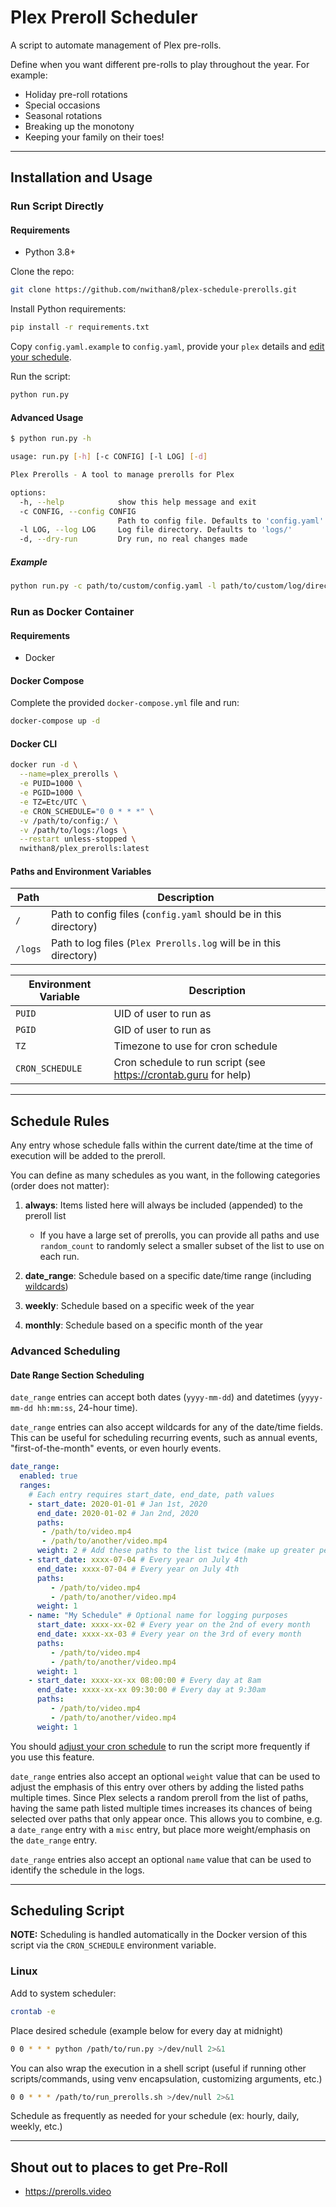 # Plex Preroll Scheduler

A script to automate management of Plex pre-rolls.

Define when you want different pre-rolls to play throughout the year. For example:

- Holiday pre-roll rotations
- Special occasions
- Seasonal rotations
- Breaking up the monotony
- Keeping your family on their toes!

---

## Installation and Usage

### Run Script Directly

#### Requirements

- Python 3.8+

Clone the repo:

```sh
git clone https://github.com/nwithan8/plex-schedule-prerolls.git
```

Install Python requirements:

```sh
pip install -r requirements.txt
```

Copy `config.yaml.example` to `config.yaml`, provide your `plex` details and [edit your schedule](#schedule-rules).

Run the script:

```sh
python run.py
```

#### Advanced Usage

```sh
$ python run.py -h

usage: run.py [-h] [-c CONFIG] [-l LOG] [-d]

Plex Prerolls - A tool to manage prerolls for Plex

options:
  -h, --help            show this help message and exit
  -c CONFIG, --config CONFIG
                        Path to config file. Defaults to 'config.yaml'
  -l LOG, --log LOG     Log file directory. Defaults to 'logs/'
  -d, --dry-run         Dry run, no real changes made
```

##### Example

```sh
python run.py -c path/to/custom/config.yaml -l path/to/custom/log/directory/ # Trailing slash required
```

### Run as Docker Container

#### Requirements

- Docker

#### Docker Compose

Complete the provided `docker-compose.yml` file and run:

```sh
docker-compose up -d
```

#### Docker CLI

```sh
docker run -d \
  --name=plex_prerolls \
  -e PUID=1000 \
  -e PGID=1000 \
  -e TZ=Etc/UTC \
  -e CRON_SCHEDULE="0 0 * * *" \
  -v /path/to/config:/ \
  -v /path/to/logs:/logs \
  --restart unless-stopped \
  nwithan8/plex_prerolls:latest
```

#### Paths and Environment Variables

| Path    | Description                                                       |
|---------|-------------------------------------------------------------------|
| `/`     | Path to config files (`config.yaml` should be in this directory)  |
| `/logs` | Path to log files (`Plex Prerolls.log` will be in this directory) |

| Environment Variable | Description                                                       |
|----------------------|-------------------------------------------------------------------|
| `PUID`               | UID of user to run as                                             |
| `PGID`               | GID of user to run as                                             |
| `TZ`                 | Timezone to use for cron schedule                                 |
| `CRON_SCHEDULE`      | Cron schedule to run script (see <https://crontab.guru> for help) |

---

## Schedule Rules

Any entry whose schedule falls within the current date/time at the time of execution will be added to the preroll.

You can define as many schedules as you want, in the following categories (order does not matter):

1. **always**: Items listed here will always be included (appended) to the preroll list
    - If you have a large set of prerolls, you can provide all paths and use `random_count` to randomly select a smaller
      subset of the list to use on each run.

2. **date_range**: Schedule based on a specific date/time range (including [wildcards](#date-range-section-scheduling))

3. **weekly**: Schedule based on a specific week of the year

4. **monthly**: Schedule based on a specific month of the year

### Advanced Scheduling

#### Date Range Section Scheduling

`date_range` entries can accept both dates (`yyyy-mm-dd`) and datetimes (`yyyy-mm-dd hh:mm:ss`, 24-hour time).

`date_range` entries can also accept wildcards for any of the date/time fields. This can be useful for scheduling
recurring events, such as annual events, "first-of-the-month" events, or even hourly events.

```yaml
date_range:
  enabled: true
  ranges:
    # Each entry requires start_date, end_date, path values
    - start_date: 2020-01-01 # Jan 1st, 2020
      end_date: 2020-01-02 # Jan 2nd, 2020
      paths: 
       - /path/to/video.mp4
       - /path/to/another/video.mp4
      weight: 2 # Add these paths to the list twice (make up greater percentage of prerolls - more likely to be selected)
    - start_date: xxxx-07-04 # Every year on July 4th
      end_date: xxxx-07-04 # Every year on July 4th
      paths:
         - /path/to/video.mp4
         - /path/to/another/video.mp4
      weight: 1
    - name: "My Schedule" # Optional name for logging purposes
      start_date: xxxx-xx-02 # Every year on the 2nd of every month
      end_date: xxxx-xx-03 # Every year on the 3rd of every month
      paths:
         - /path/to/video.mp4
         - /path/to/another/video.mp4
      weight: 1
    - start_date: xxxx-xx-xx 08:00:00 # Every day at 8am
      end_date: xxxx-xx-xx 09:30:00 # Every day at 9:30am
      paths:
         - /path/to/video.mp4
         - /path/to/another/video.mp4
      weight: 1
```

You should [adjust your cron schedule](#scheduling-script) to run the script more frequently if you use this feature.

`date_range` entries also accept an optional `weight` value that can be used to adjust the emphasis of this entry over
others by adding the listed paths multiple times. Since Plex selects a random preroll from the list of paths, having the
same path listed multiple times increases its chances of being selected over paths that only appear once. This allows
you to combine, e.g. a `date_range` entry with a `misc` entry, but place more weight/emphasis on the `date_range` entry.

`date_range` entries also accept an optional `name` value that can be used to identify the schedule in the logs.

---

## Scheduling Script

**NOTE:** Scheduling is handled automatically in the Docker version of this script via the `CRON_SCHEDULE` environment
variable.

### Linux

Add to system scheduler:

```sh
crontab -e
```

Place desired schedule (example below for every day at midnight)

```sh
0 0 * * * python /path/to/run.py >/dev/null 2>&1
```

You can also wrap the execution in a shell script (useful if running other scripts/commands, using venv encapsulation,
customizing arguments, etc.)

```sh
0 0 * * * /path/to/run_prerolls.sh >/dev/null 2>&1
```

Schedule as frequently as needed for your schedule (ex: hourly, daily, weekly, etc.)

---

## Shout out to places to get Pre-Roll

- <a href="https://prerolls.video" target="_blank"><https://prerolls.video></a>
